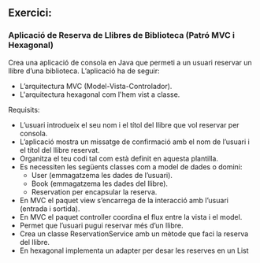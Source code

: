 
## Exercici:
### Aplicació de Reserva de Llibres de Biblioteca (Patró MVC i Hexagonal)

Crea una aplicació de consola en Java que permeti a un usuari reservar un llibre d’una biblioteca. L’aplicació ha de seguir:  
- L’arquitectura MVC (Model-Vista-Controlador).
- L'arquitectura hexagonal com l'hem vist a classe.

Requisits:
- L’usuari introdueix el seu nom i el títol del llibre que vol reservar per consola.
- L’aplicació mostra un missatge de confirmació amb el nom de l’usuari i el títol del llibre reservat.
- Organitza el teu codi tal com està definit en aquesta plantilla.
- Es necessiten les següents classes com a model de dades o domini:
    - User (emmagatzema les dades de l’usuari).
    - Book (emmagatzema les dades del llibre).
    - Reservation per encapsular la reserva.
- En MVC el paquet view s’encarrega de la interacció amb l’usuari (entrada i sortida).
- En MVC el paquet controller coordina el flux entre la vista i el model.
- Permet que l’usuari pugui reservar més d’un llibre.
- Crea un classe ReservationService amb un mètode que faci la reserva del llibre.  
- En hexagonal implementa un adapter per desar les reserves en un List 

